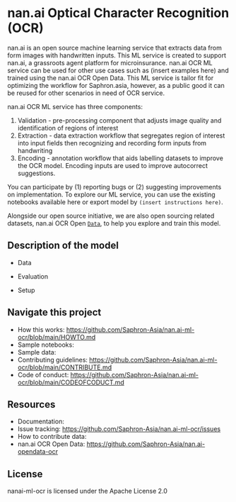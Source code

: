 # nan.ai Optical Character Recognition (OCR)

nan.ai  is an open source machine learning service that extracts data from form images with handwritten inputs. This ML service is created to support nan.ai, a grassroots agent platform for microinsurance. nan.ai OCR ML service can be used for other use cases such as (insert examples here) and trained using the nan.ai OCR Open Data. This ML service is tailor fit for optimizing the workflow for Saphron.asia, however, as a public good it can be reused for other  scenarios in need of OCR service.

nan.ai OCR ML service has three components:

1. Validation - pre-processing component that adjusts image quality and identification of regions of interest
2. Extraction - data extraction workflow that segregates region of interest into input fields then recognizing and recording form inputs from handwriting
3. Encoding - annotation workflow that aids labelling datasets to improve the OCR model. Encoding inputs are used to improve autocorrect suggestions.

You can participate by (1) reporting bugs or (2) suggesting improvements on implementation. To explore our ML service, you can use the existing notebooks available here or export model by ``(insert instructions here)``.

Alongside our open source initiative, we are also open sourcing related datasets, nan.ai OCR Open [`Data`](https://github.com/Saphron-Asia/nan.ai-opendata-ocr), to help you explore and train this model.

## Description of the model

* Data

* Evaluation

* Setup


## Navigate this project
* How this works: <https://github.com/Saphron-Asia/nan.ai-ml-ocr/blob/main/HOWTO.md>
* Sample notebooks: <link>
* Sample data: <link>
* Contributing guidelines: <https://github.com/Saphron-Asia/nan.ai-ml-ocr/blob/main/CONTRIBUTE.md> 
* Code of conduct: <https://github.com/Saphron-Asia/nan.ai-ml-ocr/blob/main/CODEOFCODUCT.md>

## Resources
* Documentation: <link>
* Issue tracking: <https://github.com/Saphron-Asia/nan.ai-ml-ocr/issues>
* How to contribute data: <link>
* nan.ai OCR Open Data: <https://github.com/Saphron-Asia/nan.ai-opendata-ocr>

## License
nanai-ml-ocr is licensed under the Apache License 2.0
